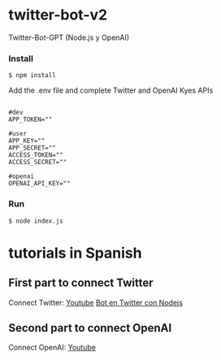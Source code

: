 # twitter-bot-v2
Twitter-Bot-GPT  (Node.js y OpenAI)

### Install

```
$ npm install
```
Add the .env file and complete Twitter and OpenAI Kyes APIs
```

#dev
APP_TOKEN=""

#user
APP_KEY=""
APP_SECRET=""
ACCESS_TOKEN=""
ACCESS_SECRET=""

#openai
OPENAI_API_KEY=""

```

### Run

```
$ node index.js
```


# tutorials in Spanish

## First part to connect Twitter

Connect Twitter:
[Youtube](https://youtu.be/hi_qOqTL4Hk)
[Bot en Twitter con Nodejs](https://medium.com/@dan.avila7/bot-en-twitter-con-nodejs-ccc35a8914ca)

## Second part to connect OpenAI

Connect OpenAI:
[Youtube](https://youtu.be/zVHDeeyIbXs)






